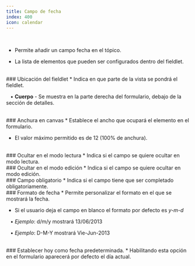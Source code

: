 ```yaml
---
title: Campo de fecha
index: 400
icon: calendar
---
```


    
<br />

* Permite añadir un campo fecha en el tópico.

* La lista de elementos que pueden ser configurados dentro del fieldlet.

<br />
### Ubicación del fieldlet
* Indica en que parte de la vista se pondrá el fieldlet. <br />

&nbsp; &nbsp;• **Cuerpo** - Se muestra en la parte derecha del formulario, debajo de la sección de detalles.

<br />
### Anchura en canvas
* Establece el ancho que ocupará el elemento en el formulario.

* El valor máximo permitido es de 12 (100% de anchura).

<br />
### Ocultar en el modo lectura
* Indica si el campo se quiere ocultar en modo lectura.

<br />
### Ocultar en el modo edición
* Indica si el campo se quiere ocultar en modo edición.

<br />
### Campo obligatorio
* Indica si el campo tiene que ser completado obligatoriamente.


<br />
### Formato de fecha
* Permite personalizar el formato en el que se mostrará la fecha. 

* Si el usuario deja el campo en blanco el formato por defecto es *y-m-d* <br />

&nbsp; &nbsp;• *Ejemplo*: d/m/y mostrará 13/06/2013 <br />

&nbsp; &nbsp;• *Ejemplo*: D-M-Y mostrará Vie-Jun-2013

<br />
### Establecer hoy como fecha predeterminada.
* Habilitando esta opción en el formulario aparecerá por defecto el día actual.